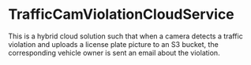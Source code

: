 # TrafficCamViolationCloudService
This is a hybrid cloud solution such that when a camera detects a traffic violation and uploads a license plate picture to an S3 bucket, the corresponding vehicle owner is sent an email about the violation.
